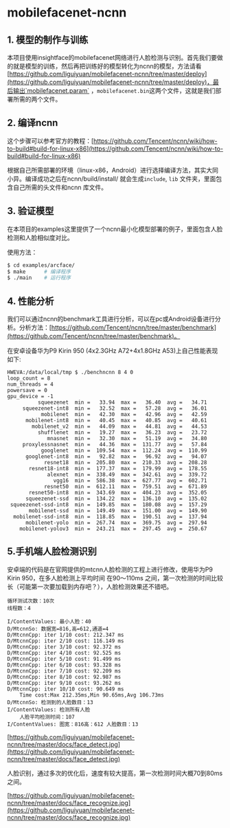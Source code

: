 # mobilefacenet-ncnn

## 1. 模型的制作与训练

本项目使用insightface的mobilefacenet网络进行人脸检测与识别。首先我们要做的就是模型的训练，然后再把训练好的模型转化为ncnn的模型，方法请看[https://github.com/liguiyuan/mobilefacenet-ncnn/tree/master/deploy](https://github.com/liguiyuan/mobilefacenet-ncnn/tree/master/deploy)，最后输出`mobilefacenet.param` ，`mobilefacenet.bin`这两个文件，这就是我们部署所需的两个文件。



## 2. 编译ncnn

这个步骤可以参考官方的教程：[https://github.com/Tencent/ncnn/wiki/how-to-build#build-for-linux-x86](https://github.com/Tencent/ncnn/wiki/how-to-build#build-for-linux-x86)

根据自己所需部署的环境（linux-x86，Android）进行选择编译方法，其实大同小异。编译成功之后在ncnn/build/install/ 就会生成`include`, `lib` 文件夹，里面包含自己所需的头文件和ncnn 库文件。



## 3. 验证模型

在本项目的examples这里提供了一个ncnn最小化模型部署的例子，里面包含人脸检测和人脸相似度对比。

使用方法：

```bash
$ cd examples/arcface/
$ make		# 编译程序
$ ./main	# 运行程序
```



## 4. 性能分析

我们可以通过ncnn的benchmark工具进行分析，可以在pc或Android设备进行分析。分析方法：[https://github.com/Tencent/ncnn/tree/master/benchmark](https://github.com/Tencent/ncnn/tree/master/benchmark)。

在安卓设备华为P9 Kirin 950 (4x2.3GHz A72+4x1.8GHz A53)上自己性能表现如下:

```
HWEVA:/data/local/tmp $ ./benchncnn 8 4 0                                      
loop_count = 8
num_threads = 4
powersave = 0
gpu_device = -1
          squeezenet  min =   33.94  max =   36.40  avg =   34.71
     squeezenet-int8  min =   32.52  max =   57.28  avg =   36.01
           mobilenet  min =   42.30  max =   42.96  avg =   42.59
      mobilenet-int8  min =   40.45  max =   40.85  avg =   40.61
        mobilenet_v2  min =   44.09  max =   44.81  avg =   44.53
          shufflenet  min =   19.27  max =   36.23  avg =   23.72
             mnasnet  min =   32.30  max =   51.19  avg =   34.80
     proxylessnasnet  min =   44.36  max =  131.77  avg =   57.84
           googlenet  min =  109.54  max =  112.24  avg =  110.99
      googlenet-int8  min =   92.82  max =   96.92  avg =   94.07
            resnet18  min =  205.80  max =  210.33  avg =  208.28
       resnet18-int8  min =  177.37  max =  179.99  avg =  178.55
             alexnet  min =  338.49  max =  342.61  avg =  339.72
               vgg16  min =  586.38  max =  627.77  avg =  602.71
            resnet50  min =  612.11  max =  759.51  avg =  671.89
       resnet50-int8  min =  343.69  max =  404.23  avg =  352.05
      squeezenet-ssd  min =  134.22  max =  136.10  avg =  135.02
 squeezenet-ssd-int8  min =  149.85  max =  180.08  avg =  157.29
       mobilenet-ssd  min =  149.49  max =  151.00  avg =  149.90
  mobilenet-ssd-int8  min =  118.85  max =  190.51  avg =  137.94
      mobilenet-yolo  min =  267.74  max =  369.75  avg =  297.94
    mobilenet-yolov3  min =  243.21  max =  297.45  avg =  250.67
```



## 5.手机端人脸检测识别

安卓端的代码是在官网提供的mtcnn人脸检测的工程上进行修改，使用华为P9 Kirin 950，在多人脸检测上平均时间 在90～110ms 之间，第一次检测的时间比较长（可能第一次要加载到内存吧？），人脸检测效果还不错吧。

```
循环测试次数：10次
线程数：4

I/ContentValues: 最小人脸：40
D/MtcnnSo: 数据宽=816,高=612,通道=4
D/MtcnnCpp: iter 1/10 cost: 212.347 ms
D/MtcnnCpp: iter 2/10 cost: 116.149 ms
D/MtcnnCpp: iter 3/10 cost: 92.372 ms
D/MtcnnCpp: iter 4/10 cost: 92.525 ms
D/MtcnnCpp: iter 5/10 cost: 91.499 ms
D/MtcnnCpp: iter 6/10 cost: 93.328 ms
D/MtcnnCpp: iter 7/10 cost: 92.209 ms
D/MtcnnCpp: iter 8/10 cost: 92.987 ms
D/MtcnnCpp: iter 9/10 cost: 93.262 ms
D/MtcnnCpp: iter 10/10 cost: 90.649 ms
    Time cost:Max 212.35ms,Min 90.65ms,Avg 106.73ms
D/MtcnnSo: 检测到的人脸数目：13
I/ContentValues: 检测所有人脸
    人脸平均检测时间：107
I/ContentValues: 图宽：816高：612 人脸数目：13
```

[https://github.com/liguiyuan/mobilefacenet-ncnn/tree/master/docs/face_detect.jpg](https://github.com/liguiyuan/mobilefacenet-ncnn/tree/master/docs/face_detect.jpg)

人脸识别，通过多次的优化后，速度有较大提高，第一次检测时间大概70到80ms之间。

[https://github.com/liguiyuan/mobilefacenet-ncnn/tree/master/docs/face_recognize.jpg](https://github.com/liguiyuan/mobilefacenet-ncnn/tree/master/docs/face_recognize.jpg)











